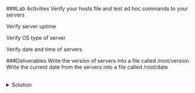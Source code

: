 ###Lab Activities
Verify your hosts file and test ad hoc commands to your servers

Verify server uptime

Verify OS type of server

Verify date and time of servers

###Deliverables
Write the version of servers into a file called /root/version
Write the current date from the servers into a file called /root/date

<br>
<details>
<summary>Solution</summary>

```plain
cat /root/hosts
```{{exec}}

Checks server uptime
```plain
ansible servers -i /root/hosts -m shell -a 'uptime'
```{{exec}}

Setup module gives so much information you can use during playbook execution.
```plain
ansible servers -i /root/hosts -m setup
```{{exec}}

Cut that output down a bit so you can just check the host distribution information
```plain
ansible servers -i /root/hosts -m setup -a 'filter=ansible_distribution'
```{{exec}}

Send this output to the required file
```plain
ansible servers -i /root/hosts -m setup -a 'filter=ansible_distribution' > /root/version
```{{exec}}

Cut that output down a bit so you can just check the host time information
```plain
ansible servers -i /root/hosts -m setup -a 'filter=ansible_date_time'
```{{exec}}

Send this output to the required file

Cut that output down a bit so you can just check the host information
```plain
ansible servers -i /root/hosts -m setup -a 'filter=ansible_date_time' > /root/date
```{{exec}}

</details>